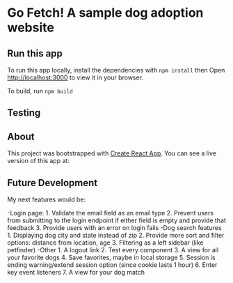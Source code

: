 # Go Fetch! A sample dog adoption website

## Run this app

To run this app locally, install the dependencies with `npm install` then 
Open [http://localhost:3000](http://localhost:3000) to view it in your browser.

To build, run `npm build`

## Testing



## About

This project was bootstrapped with [Create React App](https://github.com/facebook/create-react-app).
You can see a live version of this app at: 

## Future Development

My next features would be:

-Login page:
    1. Validate the email field as an email type
    2. Prevent users from submitting to the login endpoint if either field is empty and provide that feedback
    3. Provide users with an error on login fails
-Dog search features
    1. Displaying dog city and state instead of zip
    2. Provide more sort and filter options: distance from location, age
    3. Filtering as a left sidebar (like petfinder)
-Other
    1. A logout link
    2. Test every component
    3. A view for all your favorite dogs
    4. Save favorites, maybe in local storage 
    5. Session is ending warning/extend session option (since cookie lasts 1 hour)
    6. Enter key event listeners
    7. A view for your dog match

